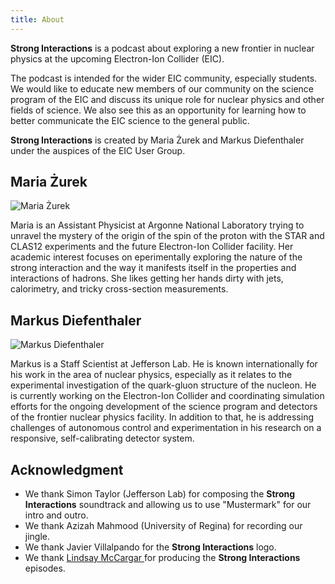 ```yaml
---
title: About
---
```


**Strong Interactions** is a podcast about exploring a new frontier in nuclear physics at the upcoming Electron-Ion Collider (EIC). 

The podcast is intended for the wider EIC community, especially students. We would like to educate new members of our community on the science program of the EIC and discuss its unique role for nuclear physics and other fields of science. We also see this as an opportunity for learning how to better communicate the EIC science to the general public. 

**Strong Interactions** is created by Maria Żurek and Markus Diefenthaler under the auspices of the EIC User Group. 


## Maria Żurek

![Maria Żurek](/images/profile/maria.png)

Maria is an Assistant Physicist at Argonne National Laboratory trying to unravel the mystery of the origin of the spin of the proton with the STAR and CLAS12 experiments and the future Electron-Ion Collider facility.
Her academic interest focuses on eperimentally exploring the nature of the strong interaction and the way it manifests itself in the properties and interactions of hadrons. She likes getting her hands dirty with jets, calorimetry, and tricky cross-section measurements.  

## Markus Diefenthaler

![Markus Diefenthaler](/images/profile/markus.jpg)

Markus is a Staff Scientist at Jefferson Lab. He is known internationally for his work in the area of nuclear physics, especially as it relates to the experimental investigation of the quark-gluon structure of the nucleon. He is currently working on the Electron-Ion Collider and coordinating simulation efforts for the ongoing development of the science program and detectors of the frontier nuclear physics facility. In addition to that, he is addressing challenges of autonomous control and experimentation in his research on a responsive, self-calibrating detector system.

## Acknowledgment

* We thank Simon Taylor (Jefferson Lab) for composing the **Strong Interactions** soundtrack and allowing us to use "Mustermark" for our intro and outro. 
* We thank Azizah Mahmood (University of Regina) for recording our jingle. 
* We thank Javier Villalpando for the **Strong Interactions** logo. 
* We thank [Lindsay McCargar ](https://lindsaymccargar.com) for producing the **Strong Interactions** episodes. 
